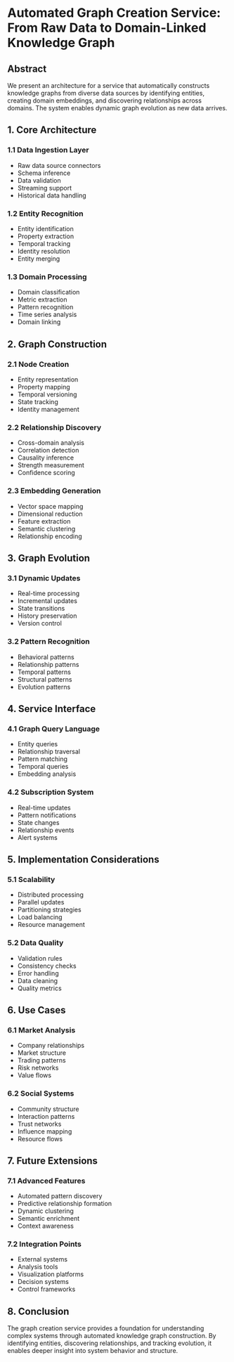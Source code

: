 # Automated Graph Creation Service: From Raw Data to Domain-Linked Knowledge Graph

## Abstract
We present an architecture for a service that automatically constructs knowledge graphs from diverse data sources by identifying entities, creating domain embeddings, and discovering relationships across domains. The system enables dynamic graph evolution as new data arrives.

## 1. Core Architecture

### 1.1 Data Ingestion Layer
- Raw data source connectors
- Schema inference
- Data validation
- Streaming support
- Historical data handling

### 1.2 Entity Recognition
- Entity identification
- Property extraction
- Temporal tracking
- Identity resolution
- Entity merging

### 1.3 Domain Processing
- Domain classification
- Metric extraction
- Pattern recognition
- Time series analysis
- Domain linking

## 2. Graph Construction

### 2.1 Node Creation
- Entity representation
- Property mapping
- Temporal versioning
- State tracking
- Identity management

### 2.2 Relationship Discovery
- Cross-domain analysis
- Correlation detection
- Causality inference
- Strength measurement
- Confidence scoring

### 2.3 Embedding Generation
- Vector space mapping
- Dimensional reduction
- Feature extraction
- Semantic clustering
- Relationship encoding

## 3. Graph Evolution

### 3.1 Dynamic Updates
- Real-time processing
- Incremental updates
- State transitions
- History preservation
- Version control

### 3.2 Pattern Recognition
- Behavioral patterns
- Relationship patterns
- Temporal patterns
- Structural patterns
- Evolution patterns

## 4. Service Interface

### 4.1 Graph Query Language
- Entity queries
- Relationship traversal
- Pattern matching
- Temporal queries
- Embedding analysis

### 4.2 Subscription System
- Real-time updates
- Pattern notifications
- State changes
- Relationship events
- Alert systems

## 5. Implementation Considerations

### 5.1 Scalability
- Distributed processing
- Parallel updates
- Partitioning strategies
- Load balancing
- Resource management

### 5.2 Data Quality
- Validation rules
- Consistency checks
- Error handling
- Data cleaning
- Quality metrics

## 6. Use Cases

### 6.1 Market Analysis
- Company relationships
- Market structure
- Trading patterns
- Risk networks
- Value flows

### 6.2 Social Systems
- Community structure
- Interaction patterns
- Trust networks
- Influence mapping
- Resource flows

## 7. Future Extensions

### 7.1 Advanced Features
- Automated pattern discovery
- Predictive relationship formation
- Dynamic clustering
- Semantic enrichment
- Context awareness

### 7.2 Integration Points
- External systems
- Analysis tools
- Visualization platforms
- Decision systems
- Control frameworks

## 8. Conclusion

The graph creation service provides a foundation for understanding complex systems through automated knowledge graph construction. By identifying entities, discovering relationships, and tracking evolution, it enables deeper insight into system behavior and structure.